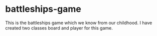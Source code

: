 # battleships-game
This is the battleships game which we know from our childhood. I have created two classes board and player for this game.
